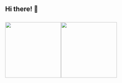 ## Hi there! 👋

##

<div style="display: flex;" align="center">
  <img height="180em" src="https://github-readme-stats.vercel.app/api?username=delimagoncalves&count_private=true&show_icons=true&theme=dark"/>
  <img height="180em" src="https://github-readme-stats.vercel.app/api/top-langs/?username=aalcara&langs_count=15&layout=compact&hide=roff,perl&theme=dark"/>
</div>
